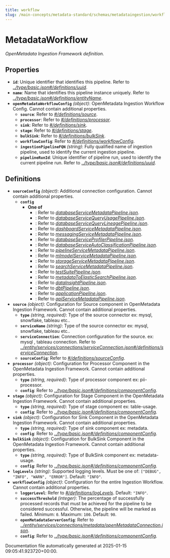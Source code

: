 ```yaml
---
title: workflow
slug: /main-concepts/metadata-standard/schemas/metadataingestion/workflow
---
```


# MetadataWorkflow

*OpenMetadata Ingestion Framework definition.*

## Properties

- **`id`**: Unique identifier that identifies this pipeline. Refer to *[../type/basic.json#/definitions/uuid](#/type/basic.json#/definitions/uuid)*.
- **`name`**: Name that identifies this pipeline instance uniquely. Refer to *[../type/basic.json#/definitions/entityName](#/type/basic.json#/definitions/entityName)*.
- **`openMetadataWorkflowConfig`** *(object)*: OpenMetadata Ingestion Workflow Config. Cannot contain additional properties.
  - **`source`**: Refer to *[#/definitions/source](#definitions/source)*.
  - **`processor`**: Refer to *[#/definitions/processor](#definitions/processor)*.
  - **`sink`**: Refer to *[#/definitions/sink](#definitions/sink)*.
  - **`stage`**: Refer to *[#/definitions/stage](#definitions/stage)*.
  - **`bulkSink`**: Refer to *[#/definitions/bulkSink](#definitions/bulkSink)*.
  - **`workflowConfig`**: Refer to *[#/definitions/workflowConfig](#definitions/workflowConfig)*.
  - **`ingestionPipelineFQN`** *(string)*: Fully qualified name of ingestion pipeline, used to identify the current ingestion pipeline.
  - **`pipelineRunId`**: Unique identifier of pipeline run, used to identify the current pipeline run. Refer to *[../type/basic.json#/definitions/uuid](#/type/basic.json#/definitions/uuid)*.
## Definitions

- **`sourceConfig`** *(object)*: Additional connection configuration. Cannot contain additional properties.
  - **`config`**
    - **One of**
      - : Refer to *[databaseServiceMetadataPipeline.json](#tabaseServiceMetadataPipeline.json)*.
      - : Refer to *[databaseServiceQueryUsagePipeline.json](#tabaseServiceQueryUsagePipeline.json)*.
      - : Refer to *[databaseServiceQueryLineagePipeline.json](#tabaseServiceQueryLineagePipeline.json)*.
      - : Refer to *[dashboardServiceMetadataPipeline.json](#shboardServiceMetadataPipeline.json)*.
      - : Refer to *[messagingServiceMetadataPipeline.json](#ssagingServiceMetadataPipeline.json)*.
      - : Refer to *[databaseServiceProfilerPipeline.json](#tabaseServiceProfilerPipeline.json)*.
      - : Refer to *[databaseServiceAutoClassificationPipeline.json](#tabaseServiceAutoClassificationPipeline.json)*.
      - : Refer to *[pipelineServiceMetadataPipeline.json](#pelineServiceMetadataPipeline.json)*.
      - : Refer to *[mlmodelServiceMetadataPipeline.json](#modelServiceMetadataPipeline.json)*.
      - : Refer to *[storageServiceMetadataPipeline.json](#orageServiceMetadataPipeline.json)*.
      - : Refer to *[searchServiceMetadataPipeline.json](#archServiceMetadataPipeline.json)*.
      - : Refer to *[testSuitePipeline.json](#stSuitePipeline.json)*.
      - : Refer to *[metadataToElasticSearchPipeline.json](#tadataToElasticSearchPipeline.json)*.
      - : Refer to *[dataInsightPipeline.json](#taInsightPipeline.json)*.
      - : Refer to *[dbtPipeline.json](#tPipeline.json)*.
      - : Refer to *[applicationPipeline.json](#plicationPipeline.json)*.
      - : Refer to *[apiServiceMetadataPipeline.json](#iServiceMetadataPipeline.json)*.
- **`source`** *(object)*: Configuration for Source component in OpenMetadata Ingestion Framework. Cannot contain additional properties.
  - **`type`** *(string, required)*: Type of the source connector ex: mysql, snowflake, tableau etc..
  - **`serviceName`** *(string)*: Type of the source connector ex: mysql, snowflake, tableau etc..
  - **`serviceConnection`**: Connection configuration for the source. ex: mysql , tableau connection. Refer to *[../entity/services/connections/serviceConnection.json#/definitions/serviceConnection](#/entity/services/connections/serviceConnection.json#/definitions/serviceConnection)*.
  - **`sourceConfig`**: Refer to *[#/definitions/sourceConfig](#definitions/sourceConfig)*.
- **`processor`** *(object)*: Configuration for Processor Component in the OpenMetadata Ingestion Framework. Cannot contain additional properties.
  - **`type`** *(string, required)*: Type of processor component ex: pii-processor.
  - **`config`**: Refer to *[../type/basic.json#/definitions/componentConfig](#/type/basic.json#/definitions/componentConfig)*.
- **`stage`** *(object)*: Configuration for Stage Component in the OpenMetadata Ingestion Framework. Cannot contain additional properties.
  - **`type`** *(string, required)*: Type of stage component ex: table-usage.
  - **`config`**: Refer to *[../type/basic.json#/definitions/componentConfig](#/type/basic.json#/definitions/componentConfig)*.
- **`sink`** *(object)*: Configuration for Sink Component in the OpenMetadata Ingestion Framework. Cannot contain additional properties.
  - **`type`** *(string, required)*: Type of sink component ex: metadata.
  - **`config`**: Refer to *[../type/basic.json#/definitions/componentConfig](#/type/basic.json#/definitions/componentConfig)*.
- **`bulkSink`** *(object)*: Configuration for BulkSink Component in the OpenMetadata Ingestion Framework. Cannot contain additional properties.
  - **`type`** *(string, required)*: Type of BulkSink component ex: metadata-usage.
  - **`config`**: Refer to *[../type/basic.json#/definitions/componentConfig](#/type/basic.json#/definitions/componentConfig)*.
- **`logLevels`** *(string)*: Supported logging levels. Must be one of: `["DEBUG", "INFO", "WARN", "ERROR"]`. Default: `"INFO"`.
- **`workflowConfig`** *(object)*: Configuration for the entire Ingestion Workflow. Cannot contain additional properties.
  - **`loggerLevel`**: Refer to *[#/definitions/logLevels](#definitions/logLevels)*. Default: `"INFO"`.
  - **`successThreshold`** *(integer)*: The percentage of successfully processed records that must be achieved for the pipeline to be considered successful. Otherwise, the pipeline will be marked as failed. Minimum: `0`. Maximum: `100`. Default: `90`.
  - **`openMetadataServerConfig`**: Refer to *[../entity/services/connections/metadata/openMetadataConnection.json](#/entity/services/connections/metadata/openMetadataConnection.json)*.
  - **`config`**: Refer to *[../type/basic.json#/definitions/componentConfig](#/type/basic.json#/definitions/componentConfig)*.


Documentation file automatically generated at 2025-01-15 09:05:41.923720+00:00.
